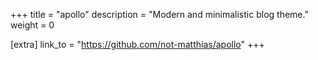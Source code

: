 +++
title = "apollo"
description = "Modern and minimalistic blog theme."
weight = 0

[extra]
link_to = "https://github.com/not-matthias/apollo"
+++

